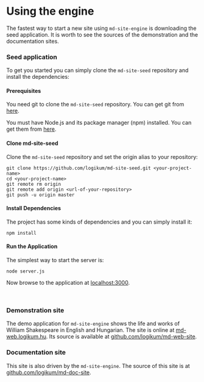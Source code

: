 <!-- ======================================================================
--- Search engine
title:          Using the engine
keywords:       usage, seed, demonstration, documentation
description:    Using md-site-engine to create sites.
--- Menu system
order:          80
text:           Using the engine
hidden:         false
umbel:          false
--- Page properties
id:             
document:       
layout:         layout-2-left
$-left:         #side-menu
searchable:     true
--- Side menu
side-menu-root:     /documentation
side-menu-header:   Documentation
side-menu-top:      Introduction
side-menu-depth:    2
======================================================================= -->

# Using the engine

The fastest way to start a new site using `md-site-engine` is downloading the
seed application. It is worth to see the sources of the demonstration and the
documentation sites.

### Seed application

To get you started you can simply clone the `md-site-seed` repository and
install the dependencies:

#### Prerequisites

You need git to clone the `md-site-seed` repository. You can get git from
[here](https://git-scm.com/ "|").

You must have Node.js and its package manager (npm) installed. You can get them
from [here](https://nodejs.org/ "|").

#### Clone md-site-seed

Clone the `md-site-seed` repository and set the origin alias to your repository:

```
git clone https://github.com/logikum/md-site-seed.git <your-project-name>
cd <your-project-name>
git remote rm origin
git remote add origin <url-of-your-repository>
git push -u origin master
```

#### Install Dependencies

The project has some kinds of dependencies and you can simply install it:

```
npm install
```

#### Run the Application

The simplest way to start the server is:

```
node server.js
```

Now browse to the application at [localhost:3000](http://localhost:3000).

<p>&nbsp;</p>

### Demonstration site

The demo application for `md-site-engine` shows the life and works of William
Shakespeare in English and Hungarian. The site is online at
[md-web.logikum.hu](http://md-web.logikum.hu "|").
Its source is available at
[github.com/logikum/md-web-site](https://github.com/logikum/md-web-site "|").

### Documentation site

This site is also driven by the `md-site-engine`. The source of this site is at
[github.com/logikum/md-doc-site](https://github.com/logikum/md-doc-site "|").

<p>&nbsp;</p>
